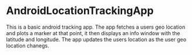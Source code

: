 # AndroidLocationTrackingApp

This is a basic android tracking app. The app fetches a users geo location and plots a marker at that point, it then displays an info window with the latitude and longitude. The app updates the users location as the user geo location chanegs.
